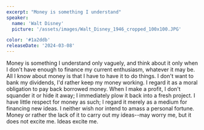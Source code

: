```yaml
---
excerpt: "Money is something I understand"
speaker:
  name: 'Walt Disney'
  picture: '/assets/images/Walt_Disney_1946_cropped_100x100.JPG'

color: '#1a2ddb'
releaseDate: '2024-03-08'
---
```

Money is something I understand only vaguely, and think about it only when I don't have enough to finance my current enthusiasm, whatever it may be. All I know about money is that I have to have it to do things. I don't want to bank my dividends, I'd rather keep my money working. I regard it as a moral obligation to pay back borrowed money. When I make a profit, I don't squander it or hide it away; I immediately plow it back into a fresh project. I have little respect for money as such; I regard it merely as a medium for financing new ideas. I neither wish nor intend to amass a personal fortune. Money or rather the lack of it to carry out my ideas--may worry me, but it does not excite me. Ideas excite me.
